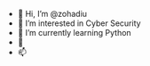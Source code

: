 - 👋 Hi, I’m @zohadiu
- 👀 I’m interested in Cyber Security
- 🌱 I’m currently learning Python
- 💞️
- 📫 

<!---
zohadiu/zohadiu is a ✨ special ✨ repository because its `README.md` (this file) appears on your GitHub profile.
You can click the Preview link to take a look at your changes.
--->
